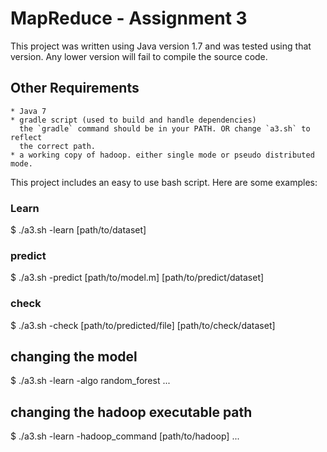 # MapReduce - Assignment 3
This project was written using Java version 1.7 and was tested using that version.
Any lower version will fail to compile the source code.

## Other Requirements
    * Java 7
    * gradle script (used to build and handle dependencies)
      the `gradle` command should be in your PATH. OR change `a3.sh` to reflect
      the correct path.
    * a working copy of hadoop. either single mode or pseudo distributed mode.

This project includes an easy to use bash script. Here are some examples:

### Learn
$ ./a3.sh -learn [path/to/dataset]

### predict
$ ./a3.sh -predict [path/to/model.m] [path/to/predict/dataset]

### check
$ ./a3.sh -check [path/to/predicted/file] [path/to/check/dataset]

## changing the model
$ ./a3.sh -learn -algo random_forest ...

## changing the hadoop executable path
$ ./a3.sh -learn -hadoop_command [path/to/hadoop] ...
